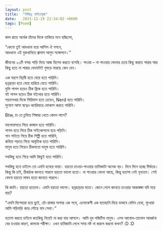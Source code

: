 ```yaml
---
layout: post
title:  "বিচ্ছিন্ন কবিতাগুচ্ছ"
date:   2015-12-19 22:34:02 +0600
tags: [Poem]
---
```

কাল রাতে অর্ধেক চাঁদের দিকে তাকিয়ে মনে হচ্ছিলো,

“কেনো তুই আধখানা হয়ে আসিস ঐ গগনে,  
আধখানা এই বুকখানিতে জ্বালাস আগুন সঙ্গোপনে।”  

জীবনের ২৩টি বসন্ত পাড়ি দিয়ে আজ হিসেব করতে বসেছি। পাওয়া – না পাওয়ার বেদনার চেয়ে কিছু করতে পারার আর কিছু হতে না পারার বেদনাটাই গুমড়ে মারছে কেন যেন।


এক বয়সে বিপ্লবী হতে যেয়ে হতে পারিনি।  
ছন্নছাড়া হতে যেয়ে হারিয়ে যেতে পারিনি।  
মুভি পাগল হয়েও ঠিক ফ্রিক হতে পারিনি।  
বই পাগল হয়েও ঠিক বইখোর হতে পারিনি।  
পড়ালেখার দিকে সিরিযাস হতে চেয়েও, Nerd হতে পারিনি।  
সুযোগ আসা স্বত্বেও ক্যারিযারে ফোকাস করতে পারিনি।  


Btw, চা তে চুবিয়ে শিঙ্গারা খেতে কেমন লাগে?

ভালোবাসতে গিয়ে কাঙ্গাল হতে পারিনি।  
পাগল হতে গিয়ে ঠিক সাইকোপ্যাথ হয়ে পড়িনি।  
গান গাইতে গিয়ে ঠিক শিল্পী হতে পারিনি,  
কবিতা পড়তে গিয়ে আবৃত্তিক হতে পারিনি।  
মানুষ হতে গিয়েও ঠিকমতো মানুষ হতে পারিনি।  


সবকিছু হতে গিয়ে আমি কিছুই হতে পারিনি।  

সবকিছু হতে চাইলে তো এমনি হবেরে ভায়া। হয়তো চাওয়া-পাওয়ার তালিকাটা অনেক বড়। দিনে দিনে হচ্ছে দীর্ঘতর। কিন্তু কি চাই, ঠিকঠাক জানতে পারলে হয়তো ভালো হতো। না পাওয়ার বেদনা আছে, কিন্তু হতাশা নেই নূন্যতম। সেই বেদনা হয়তো লাঘব হতো জানতে পারলে।

কি জানি। হয়তো হতোনা। এমনি হয়তো ভালো। ছন্নছাড়ার মতো। জেনে গেলে জানতে চাওয়ার আকাঙ্ক্ষা যদি মরে যায়?

“এমনি দিশেহারা হয়ে ছুটে,
চৌ-রাস্তার অশান্ত এক পথে,
এলোকেশী এক হাতছানি দিয়ে ডাকবে যেদিন হেথা,
মুখোরা আমি পড়িমড়ি করে পৌছে যাব সেথা।”

হতাশা করতে চাইলে কতকিছু নিয়েই না করা যায় আসলে। আমি খুব পজিটিভ মানুষ। এসব আবোল-তাবোল আবর্জনা বের হওয়ার কারণ, কালকে পরীক্ষা। এখন হাবিজাবি লেখে সময় নষ্ট না করলে করবো কখন? :D :D